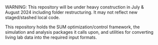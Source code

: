WARNING: This repository will be under heavy construction in July & August 2024 including folder restructuring. It may not reflect new staged/stashed local code.

This repository holds the SUM optimization/control framework, the simulation and analysis packages it calls upon, and utilities for converting living lab data into the required input formats.

